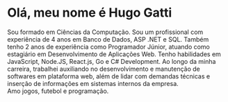 # Olá, meu nome é Hugo Gatti
Sou formado em Ciências da Computação.
Sou um profissional com experiência de 4 anos em Banco de Dados, ASP .NET e SQL. Também tenho 2 anos de experiência como Programador Júnior, atuando como estagiário em Desenvolvimento de Aplicações Web. Tenho habilidades em JavaScript, Node.JS, React.js, Go e C# Development. Ao longo da minha carreira, trabalhei auxiliando no desenvolvimento e manutenção de softwares em plataforma web, além de lidar com demandas técnicas e inserção de informações em sistemas internos da empresa.  
Amo jogos, futebol e programação.